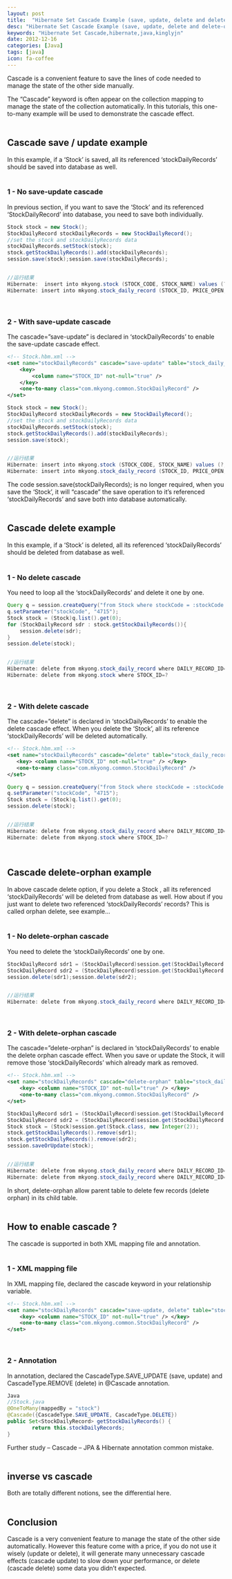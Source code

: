```yaml
---
layout: post
title:  "Hibernate Set Cascade Example (save, update, delete and delete-orphan)"
desc: "Hibernate Set Cascade Example (save, update, delete and delete-orphan)"
keywords: "Hibernate Set Cascade,hibernate,java,kinglyjn"
date: 2012-12-16
categories: [Java]
tags: [java]
icon: fa-coffee
---
```


Cascade is a convenient feature to save the lines of code needed to manage the state of the other side manually.<br>

The “Cascade” keyword is often appear on the collection mapping to manage the state of the collection automatically. In this tutorials, this one-to-many example will be used to demonstrate the cascade effect. <br><br>


## Cascade save / update example
In this example, if a ‘Stock’ is saved, all its referenced ‘stockDailyRecords’ should be saved into database as well.<br><br>


### 1 - No save-update cascade

In previous section, if you want to save the ‘Stock’ and its referenced ‘StockDailyRecord’ into database, you need to save both individually.<br>

```java
Stock stock = new Stock();
StockDailyRecord stockDailyRecords = new StockDailyRecord();
//set the stock and stockDailyRecords data
stockDailyRecords.setStock(stock); 
stock.getStockDailyRecords().add(stockDailyRecords);
session.save(stock);session.save(stockDailyRecords);


//运行结果
Hibernate:  insert into mkyong.stock (STOCK_CODE, STOCK_NAME) values (?, ?)
Hibernate: insert into mkyong.stock_daily_record (STOCK_ID, PRICE_OPEN, PRICE_CLOSE, PRICE_CHANGE, VOLUME, DATE) values (?, ?, ?, ?, ?, ?)
```
<br>


### 2 - With save-update cascade

The cascade=”save-update” is declared in ‘stockDailyRecords’ to enable the save-update cascade effect. <br>

```xml
<!-- Stock.hbm.xml -->
<set name="stockDailyRecords" cascade="save-update" table="stock_daily_record"...>
    <key> 
        <column name="STOCK_ID" not-null="true" /> 
    </key> 
    <one-to-many class="com.mkyong.common.StockDailyRecord" /> 
</set> 
```

```java
Stock stock = new Stock();
StockDailyRecord stockDailyRecords = new StockDailyRecord();
//set the stock and stockDailyRecords data
stockDailyRecords.setStock(stock); 
stock.getStockDailyRecords().add(stockDailyRecords); 
session.save(stock);


//运行结果
Hibernate: insert into mkyong.stock (STOCK_CODE, STOCK_NAME) values (?, ?)
Hibernate: insert into mkyong.stock_daily_record (STOCK_ID, PRICE_OPEN, PRICE_CLOSE, PRICE_CHANGE, VOLUME, DATE) values (?, ?, ?, ?, ?, ?)  
```

The code session.save(stockDailyRecords); is no longer required, when you save the ‘Stock’, it will “cascade” the save operation to it’s referenced ‘stockDailyRecords’ and save both into database automatically.<br><br>


## Cascade delete example

In this example, if a ‘Stock’ is deleted, all its referenced ‘stockDailyRecords’ should be deleted from database as well.<br><br>


### 1 - No delete cascade

You need to loop all the ‘stockDailyRecords’ and delete it one by one.<br>

```java
Query q = session.createQuery("from Stock where stockCode = :stockCode ");
q.setParameter("stockCode", "4715");
Stock stock = (Stock)q.list().get(0); 
for (StockDailyRecord sdr : stock.getStockDailyRecords()){ 
    session.delete(sdr);
} 
session.delete(stock);


//运行结果
Hibernate: delete from mkyong.stock_daily_record where DAILY_RECORD_ID=?
Hibernate: delete from mkyong.stock where STOCK_ID=?
```
<br>


### 2 - With delete cascade

The cascade=”delete” is declared in ‘stockDailyRecords’ to enable the delete cascade effect. When you delete the ‘Stock’, all its reference ‘stockDailyRecords’ will be deleted automatically.<br>

```xml
<!-- Stock.hbm.xml -->
<set name="stockDailyRecords" cascade="delete" table="stock_daily_record" ...> 
   <key> <column name="STOCK_ID" not-null="true" /> </key> 
   <one-to-many class="com.mkyong.common.StockDailyRecord" />
</set>
```

```java
Query q = session.createQuery("from Stock where stockCode = :stockCode ");
q.setParameter("stockCode", "4715");
Stock stock = (Stock)q.list().get(0);
session.delete(stock);


//运行结果
Hibernate: delete from mkyong.stock_daily_record where DAILY_RECORD_ID=?
Hibernate: delete from mkyong.stock where STOCK_ID=?  
```
<br>



## Cascade delete-orphan example

In above cascade delete option, if you delete a Stock , all its referenced ‘stockDailyRecords’ will be deleted from database as well. How about if you just want to delete two referenced ‘stockDailyRecords’ records? This is called orphan delete, see example…<br><br>

### 1 - No delete-orphan cascade

You need to delete the ‘stockDailyRecords’ one by one.<br>

```java
StockDailyRecord sdr1 = (StockDailyRecord)session.get(StockDailyRecord.class, new Integer(56));
StockDailyRecord sdr2 = (StockDailyRecord)session.get(StockDailyRecord.class, new Integer(57));
session.delete(sdr1);session.delete(sdr2);


//运行结果
Hibernate: delete from mkyong.stock_daily_record where DAILY_RECORD_ID=?Hibernate: delete from mkyong.stock_daily_record where DAILY_RECORD_ID=?
```
<br>


### 2 - With delete-orphan cascade

The cascade=”delete-orphan” is declared in ‘stockDailyRecords’ to enable the delete orphan cascade effect. When you save or update the Stock, it will remove those ‘stockDailyRecords’ which already mark as removed.<br>


```xml
<!-- Stock.hbm.xml -->
<set name="stockDailyRecords" cascade="delete-orphan" table="stock_daily_record" > 
    <key> <column name="STOCK_ID" not-null="true" /> </key> 
    <one-to-many class="com.mkyong.common.StockDailyRecord" />
</set>
```

```java
StockDailyRecord sdr1 = (StockDailyRecord)session.get(StockDailyRecord.class, new Integer(56));
StockDailyRecord sdr2 = (StockDailyRecord)session.get(StockDailyRecord.class, new Integer(57));
Stock stock = (Stock)session.get(Stock.class, new Integer(2));
stock.getStockDailyRecords().remove(sdr1);
stock.getStockDailyRecords().remove(sdr2);	
session.saveOrUpdate(stock);


//运行结果
Hibernate: delete from mkyong.stock_daily_record where DAILY_RECORD_ID=?
Hibernate: delete from mkyong.stock_daily_record where DAILY_RECORD_ID=? 
```
In short, delete-orphan allow parent table to delete few records (delete orphan) in its child table. 
<br><br>



## How to enable cascade ?

The cascade is supported in both XML mapping file and annotation.<br><br>


### 1 - XML mapping file

In XML mapping file, declared the cascade keyword in your relationship variable.<br>

```xml
<!-- Stock.hbm.xml -->
<set name="stockDailyRecords" cascade="save-update, delete" table="stock_daily_record" ...> 
    <key> <column name="STOCK_ID" not-null="true" /> </key> 
    <one-to-many class="com.mkyong.common.StockDailyRecord" />
</set>
```
<br>

### 2 - Annotation

In annotation, declared the CascadeType.SAVE_UPDATE (save, update) and CascadeType.REMOVE (delete) in @Cascade annotation.<br>

```java
Java
//Stock.java 
@OneToMany(mappedBy = "stock") 
@Cascade({CascadeType.SAVE_UPDATE, CascadeType.DELETE})	
public Set<StockDailyRecord> getStockDailyRecords() {	
    	return this.stockDailyRecords;	
}
```
Further study – Cascade – JPA & Hibernate annotation common mistake.<br><br>
 

## inverse vs cascade

Both are totally different notions, see the differential here. <br><br>
 

## Conclusion

Cascade is a very convenient feature to manage the state of the other side automatically. However this feature come with a price, if you do not use it wisely (update or delete), it will generate many unnecessary cascade effects (cascade update) to slow down your performance, or delete (cascade delete) some data you didn’t expected. <br><br>



